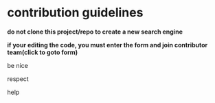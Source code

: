 <p><h1><b>contribution guidelines</b></h1></p>
<p><p><b>do not clone this project/repo to create a new search engine</b></p>
<p><b>if your editing the code, you must <a herf="/join the community/"> enter the form</a> and join contributor team(click to goto form)</b></p>
<p>be nice</p>
<p>respect</p>
<p>help</p>
</p>
